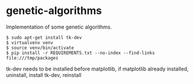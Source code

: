 genetic-algorithms
==================

Implementation of some genetic algorithms.
   
    $ sudo apt-get install tk-dev
    $ virtualvenv venv
    $ source venv/bin/activate
    $ pip install -r REQUIREMENTS.txt --no-index --find-links file:///tmp/packages

tk-dev needs to be installed before matplotlib, if matplotlib already installed,
uninstall, install tk-dev, reinstall
 
